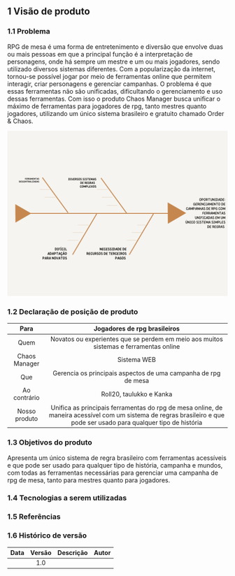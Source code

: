 ## 1 Visão de produto

### 1.1 Problema
RPG de mesa é uma forma de entretenimento e diversão que envolve duas ou mais pessoas em que a principal função é a interpretação de personagens, onde há sempre um mestre e um ou mais jogadores, sendo utilizado diversos sistemas diferentes. Com a popularização da internet, tornou-se possível jogar por meio de ferramentas online que permitem interagir, criar personagens e gerenciar campanhas. O problema é que essas ferramentas não são unificadas, dificultando o gerenciamento e uso dessas ferramentas. Com isso o produto Chaos Manager busca unificar o máximo de ferramentas para jogadores de rpg, tanto mestres quanto jogadores, utilizando um único sistema brasileiro e gratuito chamado Order & Chaos.

![Diagrama!](assets/diagrama.png "Diagrama")

### 1.2 Declaração de posição de produto

|     Para      |                                                                     Jogadores de rpg brasileiros                                                                      |
| :-----------: | :-------------------------------------------------------------------------------------------------------------------------------------------------------------------: |
|     Quem      |                                         Novatos ou experientes que se perdem em meio aos muitos sistemas e ferramentas online                                         |
| Chaos Manager |                                                                              Sistema WEB                                                                              |
|      Que      |                                                    Gerencia os principais aspectos de uma campanha de rpg de mesa                                                     |
| Ao contrário  |                                                                       Roll20, taulukko e Kanka                                                                        |
| Nosso produto | Unifica as principais ferramentas do rpg de mesa online, de maneira acessível com um sistema de regras brasileiro e que pode ser usado para qualquer tipo de história |

### 1.3 Objetivos do produto
Apresenta um único sistema de regra brasileiro com ferramentas acessíveis e que pode ser usado para qualquer tipo de história, campanha e mundos, com todas as ferramentas necessárias para gerenciar uma campanha de rpg de mesa, tanto para mestres quanto para jogadores.

### 1.4 Tecnologias a serem utilizadas


### 1.5 Referências


### 1.6 Histórico de versão

| Data  | Versão | Descrição | Autor |
| :---: | :----: | :-------: | :---: |
|       |  1.0   |           |       |
